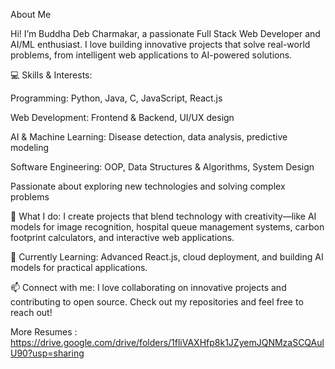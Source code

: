 About Me

Hi! I’m Buddha Deb Charmakar, a passionate Full Stack Web Developer and AI/ML enthusiast. I love building innovative projects that solve real-world problems, from intelligent web applications to AI-powered solutions.

💻 Skills & Interests:

Programming: Python, Java, C, JavaScript, React.js

Web Development: Frontend & Backend, UI/UX design

AI & Machine Learning: Disease detection, data analysis, predictive modeling

Software Engineering: OOP, Data Structures & Algorithms, System Design

Passionate about exploring new technologies and solving complex problems

🚀 What I do:
I create projects that blend technology with creativity—like AI models for image recognition, hospital queue management systems, carbon footprint calculators, and interactive web applications.

🌱 Currently Learning:
Advanced React.js, cloud deployment, and building AI models for practical applications.

📫 Connect with me:
I love collaborating on innovative projects and contributing to open source. Check out my repositories and feel free to reach out!


More Resumes : https://drive.google.com/drive/folders/1fliVAXHfp8k1JZyemJQNMzaSCQAulU90?usp=sharing


